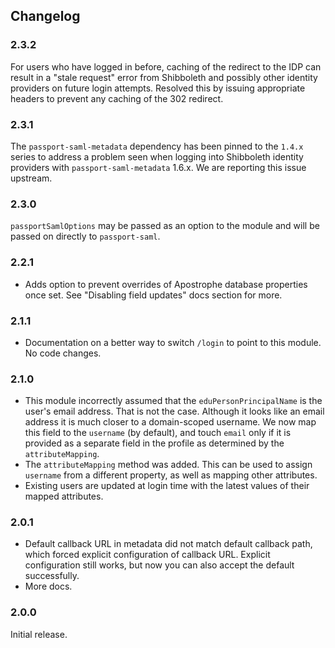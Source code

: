 ## Changelog

### 2.3.2

For users who have logged in before, caching of the redirect to the IDP can result in a "stale request" error from Shibboleth and possibly other identity providers on future login attempts. Resolved this by issuing appropriate headers to prevent any caching of the 302 redirect.

### 2.3.1

The `passport-saml-metadata` dependency has been pinned to the `1.4.x` series to address a
problem seen when logging into Shibboleth identity providers with `passport-saml-metadata` 1.6.x.
We are reporting this issue upstream.

### 2.3.0

`passportSamlOptions` may be passed as an option to the module and will be passed on directly to `passport-saml`.

### 2.2.1

* Adds option to prevent overrides of Apostrophe database properties once set. See "Disabling field updates" docs section for more.

### 2.1.1

* Documentation on a better way to switch `/login` to point to this module. No code changes.

### 2.1.0

* This module incorrectly assumed that the `eduPersonPrincipalName` is the user's email address. That is not the case. Although it looks like an email address it is much closer to a domain-scoped username. We now map this field to the `username` (by default), and touch `email` only if it is provided as a separate field in the profile as determined by the `attributeMapping`.
* The `attributeMapping` method was added. This can be used to assign `username` from a different property, as well as mapping other attributes.
* Existing users are updated at login time with the latest values of their mapped attributes.

### 2.0.1

* Default callback URL in metadata did not match default callback path, which forced explicit configuration of callback URL. Explicit configuration still works, but now you can also accept the default successfully.
* More docs.

### 2.0.0

Initial release.
